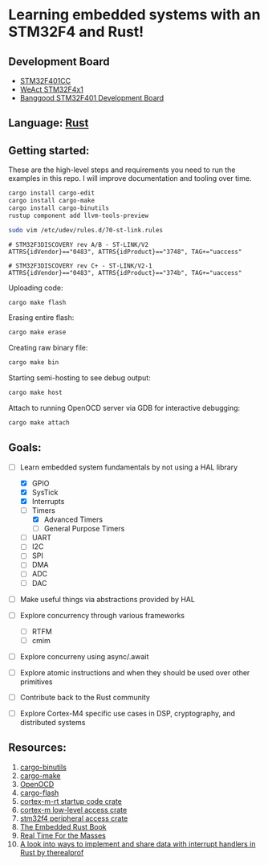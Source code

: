 # Learning embedded systems with an STM32F4 and Rust!

## Development Board
- [STM32F401CC](https://www.st.com/en/microcontrollers-microprocessors/stm32f401cc.html)
- [WeAct STM32F4x1](https://github.com/WeActTC/MiniF4-STM32F4x1)
- [Banggood STM32F401 Development Board](https://www.banggood.com/STM32F401-Development-Board-STM32F401CCU6-STM32F4-Learning-Board-p-1568897.html?rmmds=search&cur_warehouse=CN)

## Language: [Rust](https://www.rust-lang.org/)

## Getting started:
These are the high-level steps and requirements you need to run the examples in this repo. I will improve documentation and tooling over time.

```sh
cargo install cargo-edit
cargo install cargo-make
cargo install cargo-binutils
rustup component add llvm-tools-preview
```

```sh
sudo vim /etc/udev/rules.d/70-st-link.rules
```

```udev
# STM32F3DISCOVERY rev A/B - ST-LINK/V2
ATTRS{idVendor}=="0483", ATTRS{idProduct}=="3748", TAG+="uaccess"

# STM32F3DISCOVERY rev C+ - ST-LINK/V2-1
ATTRS{idVendor}=="0483", ATTRS{idProduct}=="374b", TAG+="uaccess"
```

Uploading code:
```sh
cargo make flash
```

Erasing entire flash: 
```sh
cargo make erase
```

Creating raw binary file:
```sh
cargo make bin
```

Starting semi-hosting to see debug output:
```sh
cargo make host
```

Attach to running OpenOCD server via GDB for interactive debugging:
```sh
cargo make attach
```

## Goals:

* [ ] Learn embedded system fundamentals by not using a HAL library
    - [x] GPIO
    - [x] SysTick
    - [x] Interrupts
    - [ ] Timers
        - [x] Advanced Timers
        - [ ] General Purpose Timers
    - [ ] UART
    - [ ] I2C
    - [ ] SPI
    - [ ] DMA
    - [ ] ADC
    - [ ] DAC

* [ ] Make useful things via abstractions provided by HAL

* [ ] Explore concurrency through various frameworks
    - [ ] RTFM
    - [ ] cmim

* [ ] Explore concurreny using async/.await

* [ ] Explore atomic instructions and when they should be used over other primitives

* [ ] Contribute back to the Rust community

* [ ] Explore Cortex-M4 specific use cases in DSP, cryptography, and distributed systems

## Resources:

1. [cargo-binutils](https://github.com/rust-embedded/cargo-binutils)
2. [cargo-make](https://github.com/sagiegurari/cargo-make)
3. [OpenOCD](http://openocd.org/)
4. [cargo-flash](https://github.com/probe-rs/cargo-flash)
5. [cortex-m-rt startup code crate](https://docs.rs/cortex-m-rt/0.6.12/cortex_m_rt/)
6. [cortex-m low-level access crate](https://docs.rs/cortex-m/0.6.2/cortex_m/)
7. [stm32f4 peripheral access crate](https://docs.rs/crate/stm32f4/0.10.0)
8. [The Embedded Rust Book](https://rust-embedded.github.io/book/)
9. [Real Time For the Masses](https://github.com/rtfm-rs/cortex-m-rtfm)
10. [A look into ways to implement and share data with interrupt handlers in Rust by therealprof](https://therealprof.github.io/blog/interrupt-comparison/)
